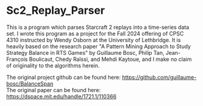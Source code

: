 # Sc2_Replay_Parser

This is a program which parses Starcraft 2 replays into a time-series data set.  I wrote this program as a project for the Fall 2024 offering of CPSC 4310 instructed by Wendy Osborn at the University of Lethbridge.  It is heavily based on the research paper "A Pattern Mining Approach to Study Strategy Balance in RTS Games" by Guillaume Bosc, Philip Tan, Jean-François Boulicaut, Chedy Raïssi, and Mehdi Kaytoue, and I make no claim of originality to the algorithms herein.</br>

The original project github can be found here: https://github.com/guillaume-bosc/BalanceSpan</br>
The original paper can be found here: https://dspace.mit.edu/handle/1721.1/110366
